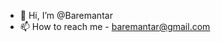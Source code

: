 - 👋 Hi, I’m @Baremantar
- 📫 How to reach me - baremantar@gmail.com

<!---
Baremantar/Baremantar is a ✨ special ✨ repository because its `README.md` (this file) appears on your GitHub profile.
You can click the Preview link to take a look at your changes.
--->
